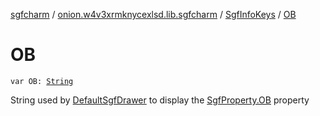 [sgfcharm](../../index.md) / [onion.w4v3xrmknycexlsd.lib.sgfcharm](../index.md) / [SgfInfoKeys](index.md) / [OB](./-o-b.md)

# OB

`var OB: `[`String`](https://kotlinlang.org/api/latest/jvm/stdlib/kotlin/-string/index.html)

String used by [DefaultSgfDrawer](../../onion.w4v3xrmknycexlsd.lib.sgfcharm.view/-default-sgf-drawer/index.md) to display the [SgfProperty.OB](../../onion.w4v3xrmknycexlsd.lib.sgfcharm.parse/-sgf-property/-o-b/index.md) property

